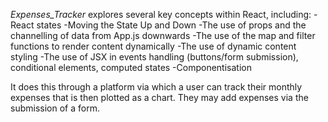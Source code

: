 _Expenses_Tracker_ explores several key concepts within React, including:
-React states
-Moving the State Up and Down
-The use of props and the channelling of data from App.js downwards
-The use of the map and filter functions to render content dynamically
-The use of dynamic content styling
-The use of JSX in events handling (buttons/form submission), conditional elements, computed states
-Componentisation

It does this through a platform via which a user can track their monthly expenses that is then 
plotted as a chart. They may add expenses via the submission of a form.

